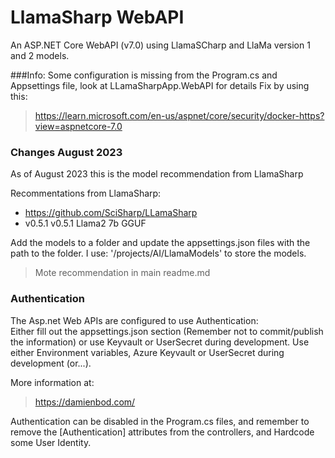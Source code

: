 # LlamaSharp WebAPI
An ASP.NET Core WebAPI (v7.0) using LlamaSCharp and LlaMa version 1 and 2 models.


###Info:
Some  configuration is missing from the Program.cs and Appsettings file, look at LLamaSharpApp.WebAPI for details
Fix by using this: 
> https://learn.microsoft.com/en-us/aspnet/core/security/docker-https?view=aspnetcore-7.0



### Changes August 2023
As of August 2023 this is the model recommendation from LlamaSharp

Recommentations from LlamaSharp:
- https://github.com/SciSharp/LLamaSharp
- v0.5.1	v0.5.1	Llama2 7b GGUF


Add the models to a folder and update the appsettings.json files with the path to the folder.
I use: '/projects/AI/LlamaModels' to store the models.

> Mote recommendation in main readme.md


### Authentication
The Asp.net Web APIs are configured to use Authentication:  
Either fill out the appsettings.json section (Remember not to commit/publish the information) or use Keyvault or UserSecret during development.
Use either Environment variables, Azure Keyvault or UserSecret during development (or...).

More information at: 
> https://damienbod.com/

Authentication can be disabled in the Program.cs files, and remember to remove the [Authentication] attributes from the controllers, and Hardcode some User Identity. 

